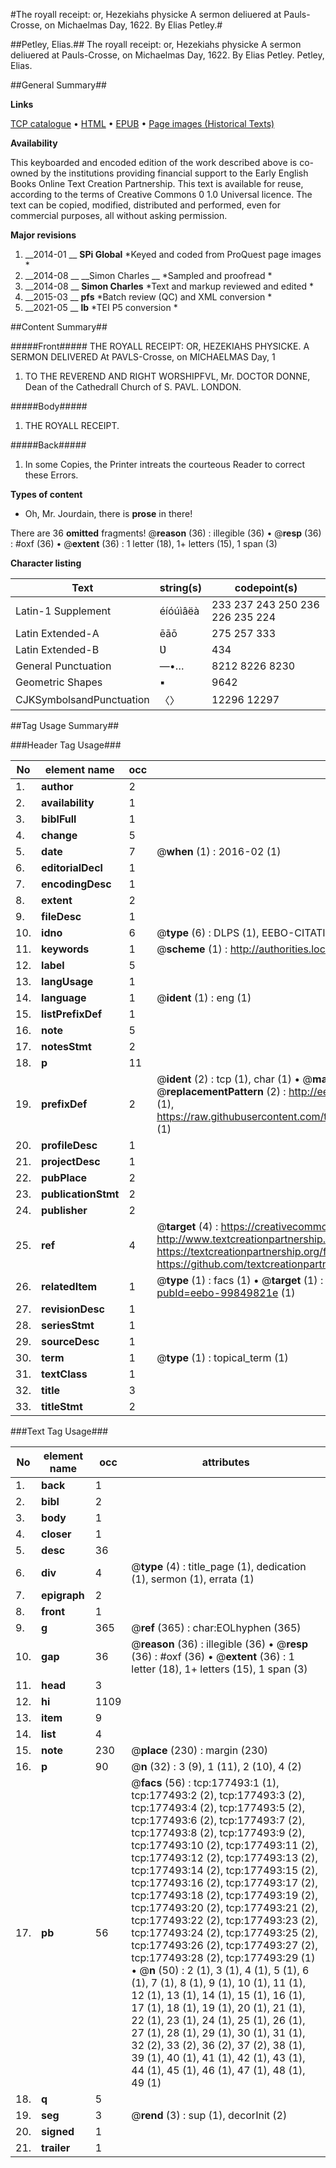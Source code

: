 #The royall receipt: or, Hezekiahs physicke A sermon deliuered at Pauls-Crosse, on Michaelmas Day, 1622. By Elias Petley.#

##Petley, Elias.##
The royall receipt: or, Hezekiahs physicke A sermon deliuered at Pauls-Crosse, on Michaelmas Day, 1622. By Elias Petley.
Petley, Elias.

##General Summary##

**Links**

[TCP catalogue](http://www.ota.ox.ac.uk/tcp/)  • 
[HTML](http://tei.it.ox.ac.uk/tcp/Texts-HTML/free/B15/B15275.html)  • 
[EPUB](http://tei.it.ox.ac.uk/tcp/Texts-EPUB/free/B15/B15275.epub) • 
[Page images (Historical Texts)](https://historicaltexts.jisc.ac.uk/eebo-99849821e)

**Availability**

This keyboarded and encoded edition of the work described above is co-owned by the
    institutions providing financial support to the Early English Books Online Text Creation
    Partnership. This text is available for reuse, according to the terms of  Creative Commons 0 1.0 Universal
    licence. The text can be copied, modified, distributed and performed, even for commercial
    purposes, all without asking permission.

**Major revisions**

1. __2014-01 __ __SPi Global__ *Keyed and coded from ProQuest page images *
1. __2014-08 __ __Simon Charles __ *Sampled and proofread *
1. __2014-08 __ __Simon Charles__ *Text and markup reviewed and edited *
1. __2015-03 __ __pfs__ *Batch review (QC) and XML conversion *
1. __2021-05 __ __lb__ *TEI P5 conversion *

##Content Summary##

#####Front#####
THE ROYALL RECEIPT: OR, HEZEKIAHS PHYSICKE. A SERMON DELIVERED At PAVLS-Crosse, on MICHAELMAS Day, 1
1. TO THE REVEREND AND RIGHT WORSHIPFVL, Mr. DOCTOR DONNE, Dean of the Cathedrall Church of S. PAVL. LONDON.

#####Body#####

1. THE ROYALL RECEIPT.

#####Back#####

1. In some Copies, the Printer intreats the courteous Reader to correct these Errors.

**Types of content**

  * Oh, Mr. Jourdain, there is **prose** in there!

There are 36 **omitted** fragments! 
 @__reason__ (36) : illegible (36)  •  @__resp__ (36) : #oxf (36)  •  @__extent__ (36) : 1 letter (18), 1+ letters (15), 1 span (3)

**Character listing**


|Text|string(s)|codepoint(s)|
|---|---|---|
|Latin-1 Supplement|éíóúìâëà|233 237 243 250 236 226 235 224|
|Latin Extended-A|ēāō|275 257 333|
|Latin Extended-B|Ʋ|434|
|General Punctuation|—•…|8212 8226 8230|
|Geometric Shapes|▪|9642|
|CJKSymbolsandPunctuation|〈〉|12296 12297|

##Tag Usage Summary##

###Header Tag Usage###

|No|element name|occ|attributes|
|---|---|---|---|
|1.|__author__|2||
|2.|__availability__|1||
|3.|__biblFull__|1||
|4.|__change__|5||
|5.|__date__|7| @__when__ (1) : 2016-02 (1)|
|6.|__editorialDecl__|1||
|7.|__encodingDesc__|1||
|8.|__extent__|2||
|9.|__fileDesc__|1||
|10.|__idno__|6| @__type__ (6) : DLPS (1), EEBO-CITATION (1), VID (1), EEBO-PROQUEST (1), STC (2)|
|11.|__keywords__|1| @__scheme__ (1) : http://authorities.loc.gov/ (1)|
|12.|__label__|5||
|13.|__langUsage__|1||
|14.|__language__|1| @__ident__ (1) : eng (1)|
|15.|__listPrefixDef__|1||
|16.|__note__|5||
|17.|__notesStmt__|2||
|18.|__p__|11||
|19.|__prefixDef__|2| @__ident__ (2) : tcp (1), char (1)  •  @__matchPattern__ (2) : ([0-9\-]+):([0-9IVX]+) (1), (.+) (1)  •  @__replacementPattern__ (2) : http://eebo.chadwyck.com/downloadtiff?vid=$1&page=$2 (1), https://raw.githubusercontent.com/textcreationpartnership/Texts/master/tcpchars.xml#$1 (1)|
|20.|__profileDesc__|1||
|21.|__projectDesc__|1||
|22.|__pubPlace__|2||
|23.|__publicationStmt__|2||
|24.|__publisher__|2||
|25.|__ref__|4| @__target__ (4) : https://creativecommons.org/publicdomain/zero/1.0/ (1), http://www.textcreationpartnership.org/docs/. (1), https://textcreationpartnership.org/faq/#faq05 (1), https://github.com/textcreationpartnership (1)|
|26.|__relatedItem__|1| @__type__ (1) : facs (1)  •  @__target__ (1) : https://data.historicaltexts.jisc.ac.uk/view?pubId=eebo-99849821e (1)|
|27.|__revisionDesc__|1||
|28.|__seriesStmt__|1||
|29.|__sourceDesc__|1||
|30.|__term__|1| @__type__ (1) : topical_term (1)|
|31.|__textClass__|1||
|32.|__title__|3||
|33.|__titleStmt__|2||


###Text Tag Usage###

|No|element name|occ|attributes|
|---|---|---|---|
|1.|__back__|1||
|2.|__bibl__|2||
|3.|__body__|1||
|4.|__closer__|1||
|5.|__desc__|36||
|6.|__div__|4| @__type__ (4) : title_page (1), dedication (1), sermon (1), errata (1)|
|7.|__epigraph__|2||
|8.|__front__|1||
|9.|__g__|365| @__ref__ (365) : char:EOLhyphen (365)|
|10.|__gap__|36| @__reason__ (36) : illegible (36)  •  @__resp__ (36) : #oxf (36)  •  @__extent__ (36) : 1 letter (18), 1+ letters (15), 1 span (3)|
|11.|__head__|3||
|12.|__hi__|1109||
|13.|__item__|9||
|14.|__list__|4||
|15.|__note__|230| @__place__ (230) : margin (230)|
|16.|__p__|90| @__n__ (32) : 3 (9), 1 (11), 2 (10), 4 (2)|
|17.|__pb__|56| @__facs__ (56) : tcp:177493:1 (1), tcp:177493:2 (2), tcp:177493:3 (2), tcp:177493:4 (2), tcp:177493:5 (2), tcp:177493:6 (2), tcp:177493:7 (2), tcp:177493:8 (2), tcp:177493:9 (2), tcp:177493:10 (2), tcp:177493:11 (2), tcp:177493:12 (2), tcp:177493:13 (2), tcp:177493:14 (2), tcp:177493:15 (2), tcp:177493:16 (2), tcp:177493:17 (2), tcp:177493:18 (2), tcp:177493:19 (2), tcp:177493:20 (2), tcp:177493:21 (2), tcp:177493:22 (2), tcp:177493:23 (2), tcp:177493:24 (2), tcp:177493:25 (2), tcp:177493:26 (2), tcp:177493:27 (2), tcp:177493:28 (2), tcp:177493:29 (1)  •  @__n__ (50) : 2 (1), 3 (1), 4 (1), 5 (1), 6 (1), 7 (1), 8 (1), 9 (1), 10 (1), 11 (1), 12 (1), 13 (1), 14 (1), 15 (1), 16 (1), 17 (1), 18 (1), 19 (1), 20 (1), 21 (1), 22 (1), 23 (1), 24 (1), 25 (1), 26 (1), 27 (1), 28 (1), 29 (1), 30 (1), 31 (1), 32 (2), 33 (2), 36 (2), 37 (2), 38 (1), 39 (1), 40 (1), 41 (1), 42 (1), 43 (1), 44 (1), 45 (1), 46 (1), 47 (1), 48 (1), 49 (1)|
|18.|__q__|5||
|19.|__seg__|3| @__rend__ (3) : sup (1), decorInit (2)|
|20.|__signed__|1||
|21.|__trailer__|1||
